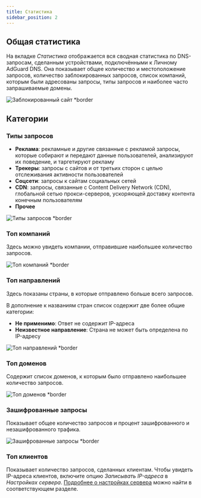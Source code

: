 ```yaml
---
title: Статистика
sidebar_position: 2
---
```


## Общая статистика

На вкладке _Статистика_ отображается вся сводная статистика по DNS-запросам, сделанным устройствами, подключёнными к Личному AdGuard DNS. Она показывает общее количество и местоположение запросов, количество заблокированных запросов, список компаний, которым были адресованы запросы, типы запросов и наиболее часто запрашиваемые домены.

![Заблокированный сайт \*border](https://cdn.adtidy.org/content/kb/dns/private/new_dns/statistics/overall_stats.png)

## Категории

### Типы запросов

- **Реклама**: рекламные и другие связанные с рекламой запросы, которые собирают и передают данные пользователей, анализируют их поведение, и таргетируют рекламу
- **Трекеры**: запросы с сайтов и от третьих сторон с целью отслеживания активности пользователей
- **Соцсети**: запросы к сайтам социальных сетей
- **CDN**: запросы, связанные с Content Delivery Network (CDN), глобальной сетью прокси-серверов, ускоряющей доставку контента конечным пользователям
- **Прочее**

![Типы запросов \*border](https://cdn.adtidy.org/content/kb/dns/private/new_dns/statistics/request_types.png)

### Топ компаний

Здесь можно увидеть компании, отправившие наибольшее количество запросов.

![Топ компаний \*border](https://cdn.adtidy.org/content/kb/dns/private/new_dns/statistics/top_companies.png)

### Топ направлений

Здесь показаны страны, в которые отправлено больше всего запросов.

В дополнение к названиям стран список содержит две более общие категории:

- **Не применимо**: Ответ не содержит IP-адреса
- **Неизвестное направление**: Страна не может быть определена по IP-адресу

![Топ направлений \*border](https://cdn.adtidy.org/content/kb/dns/private/new_dns/statistics/top_destinations.png)

### Топ доменов

Содержит список доменов, к которым было отправлено наибольшее количество запросов.

![Топ доменов \*border](https://cdn.adtidy.org/content/kb/dns/private/new_dns/statistics/top_domains.png)

### Зашифрованные запросы

Показывает общее количество запросов и процент зашифрованного и незашифрованного трафика.

![Зашифрованные запросы \*border](https://cdn.adtidy.org/content/kb/dns/private/new_dns/statistics/encrypted_requests.png)

### Топ клиентов

Показывает количество запросов, сделанных клиентам. Чтобы увидеть IP-адреса клиентов, включите опцию _Записывать IP-адреса_ в _Настройках сервера_. [Подробнее о настройках сервера](/private-dns/server-and-settings/advanced.md) можно найти в соответствующем разделе.
